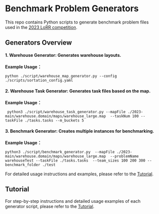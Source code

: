 # Benchmark Problem Generators

This repo contains Python scripts to generate benchmark problem files used in the  [2023 LoRR competition](https://www.leagueofrobotrunners.org/).

## Generators Overview
#### 1. Warehouse Generator: Generates warehouse layouts.
**Example Usage：**
```shell
python ./script/warehouse_map_generator.py --config ./scripts/sortation_config.yaml
```

#### 2. Warehouse Task Generator: Generates task files based on the map.
**Example Usage：**
```shell
 python3 ./script/warehouse_task_generator.py --mapFile ./2023-main/warehouse.domain/maps/warehouse_large.map  --taskNum 100 --taskFile ./tasks.tasks --m_buckets 5
```
#### 3. Benchmark Generator: Creates multiple instances for benchmarking.
**Example Usage：**
```shell
python3 ./script/benchmark_generator.py  --mapFile ./2023-main/warehouse.domain/maps/warehouse_large.map  --problemName warehouseTest --taskFile ./tasks.tasks  --team_sizes 100 200 300 --benchmark_folder ./test
```
For detailed usage instructions and examples, please refer to the [Tutorial](./markdown/Tutorial.md).

## Tutorial
For step-by-step instructions and detailed usage examples of each generator script, please refer to the [Tutorial](./markdown/Tutorial.md).
